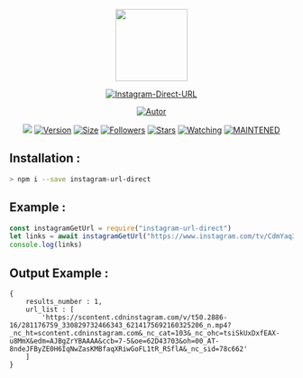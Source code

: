 <p align="center">
<img src="https://avatars0.githubusercontent.com/u/4674786?s=400&u=2f77d382a4428c141558772a2b7ad3a36bebf5bc&v=4" width="128" height="128"/>
</p>
<p align="center">
<a href="#"><img title="Instagram-Direct-URL" src="https://img.shields.io/badge/Instagram%20Direct%20URL-green?colorA=%23ff0000&colorB=C13584&style=for-the-badge"></a>
</p>
<p align="center">
<a href="https://github.com/victorsouzaleal"><img title="Autor" src="https://img.shields.io/badge/Author-victorsouzaleal-5851DB.svg?style=for-the-badge&logo=github"></a>
</p>
</p>
<p align="center">
<a href="https://hits.seeyoufarm.com"><img src="https://hits.seeyoufarm.com/api/count/incr/badge.svg?url=https%3A%2F%2Fgithub.com%2Fvictorsouzaleal%2Finstagram-direct-url.git&count_bg=%23833AB4&icon=&icon_color=%23E7E7E7&title=hits&edge_flat=true"/></a>
<a href="#"><img title="Version" src="https://img.shields.io/github/package-json/v/victorsouzaleal/instagram-direct-url?color=%23833AB4&logo=github&style=flat-square"></a>
<a href="#"><img title="Size" src="https://img.shields.io/bundlephobia/min/instagram-url-direct?color=%23833AB4&logo=npm&style=flat-square"></a>
<a href="https://github.com/victorsouzaleal/followers"><img title="Followers" src="https://img.shields.io/github/followers/victorsouzaleal?color=%23833AB4&logo=github&style=flat-square"></a>
<a href="https://github.com/victorsouzaleal/instagram-direct-url/stargazers/"><img title="Stars" src="https://img.shields.io/github/stars/victorsouzaleal/instagram-direct-url?color=%23833AB4&logo=github&style=flat-square"></a>
<a href="https://github.com/victorsouzaleal/lbot-whatsapp/watchers"><img title="Watching" src="https://img.shields.io/github/watchers/victorsouzaleal/instagram-direct-url?color=%23833AB4&logo=github&style=flat-square"></a>
<a href="#"><img title="MAINTENED" src="https://img.shields.io/badge/MAINTENED-YES-%23833AB4?style=flat-square"/></a>
</p>

## Installation :
```bash
> npm i --save instagram-url-direct
```

## Example :
```js
const instagramGetUrl = require("instagram-url-direct")
let links = await instagramGetUrl("https://www.instagram.com/tv/CdmYaq3LAYo/")
console.log(links)
```
## Output Example :
```
{
    results_number : 1,
    url_list : [
        'https://scontent.cdninstagram.com/v/t50.2886-16/281176759_330829732466343_6214175692160325206_n.mp4?_nc_ht=scontent.cdninstagram.com&_nc_cat=103&_nc_ohc=tsiSkUxDxfEAX-u8MmX&edm=AJBgZrYBAAAA&ccb=7-5&oe=62D43703&oh=00_AT-8ndeJFByZE0H6IqNwZasKMBfaqXRiwGoFL1tR_RSflA&_nc_sid=78c662'
    ]
}
```
